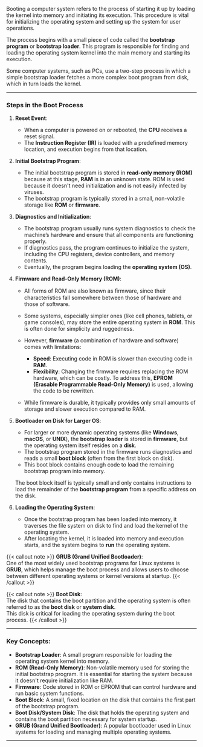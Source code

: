 

Booting a computer system refers to the process of starting it up by loading the kernel into memory and initiating its execution. This procedure is vital for initializing the operating system and setting up the system for user operations.

The process begins with a small piece of code called the **bootstrap program** or **bootstrap loader**. This program is responsible for finding and loading the operating system kernel into the main memory and starting its execution.

Some computer systems, such as PCs, use a two-step process in which a simple bootstrap loader fetches a more complex boot program from disk, which in turn loads the kernel.


---

### Steps in the Boot Process

1. **Reset Event**:
   - When a computer is powered on or rebooted, the **CPU** receives a reset signal.
   - The **Instruction Register (IR)** is loaded with a predefined memory location, and execution begins from that location.
   
2. **Initial Bootstrap Program**:
   - The initial bootstrap program is stored in **read-only memory (ROM)** because at this stage, **RAM** is in an unknown state. ROM is used because it doesn't need initialization and is not easily infected by viruses.
   - The bootstrap program is typically stored in a small, non-volatile storage like **ROM** or **firmware**.
   
3. **Diagnostics and Initialization**:
   - The bootstrap program usually runs system diagnostics to check the machine’s hardware and ensure that all components are functioning properly.
   - If diagnostics pass, the program continues to initialize the system, including the CPU registers, device controllers, and memory contents.
   - Eventually, the program begins loading the **operating system (OS)**.

4. **Firmware and Read-Only Memory (ROM)**:
   - All forms of ROM are also known as ﬁrmware, since their characteristics fall somewhere between those of hardware and those of software.
   - Some systems, especially simpler ones (like cell phones, tablets, or game consoles), may store the entire operating system in **ROM**. This is often done for simplicity and ruggedness.
   - However, **firmware** (a combination of hardware and software) comes with limitations:
     - **Speed**: Executing code in ROM is slower than executing code in **RAM**.
     - **Flexibility**: Changing the firmware requires replacing the ROM hardware, which can be costly. To address this, **EPROM (Erasable Programmable Read-Only Memory)** is used, allowing the code to be rewritten.
   
   - While firmware is durable, it typically provides only small amounts of storage and slower execution compared to RAM.

5. **Bootloader on Disk for Larger OS**:
   - For larger or more dynamic operating systems (like **Windows**, **macOS**, or **UNIX**), the **bootstrap loader** is stored in **firmware**, but the operating system itself resides on a **disk**.
   - The bootstrap program stored in the firmware runs diagnostics and reads a small **boot block** (often from the first block on disk).
   - This boot block contains enough code to load the remaining bootstrap program into memory.
   
   The boot block itself is typically small and only contains instructions to load the remainder of the **bootstrap program** from a specific address on the disk.

6. **Loading the Operating System**:
   - Once the bootstrap program has been loaded into memory, it traverses the file system on disk to find and load the kernel of the operating system.
   - After locating the kernel, it is loaded into memory and execution starts, and the system begins to **run** the operating system.

{{< callout note >}}
**GRUB (Grand Unified Bootloader)**:    
One of the most widely used bootstrap programs for Linux systems is **GRUB**, which helps manage the boot process and allows users to choose between different operating systems or kernel versions at startup.
{{< /callout >}}


{{< callout note >}}
**Boot Disk**:      
The disk that contains the boot partition and the operating system is often referred to as the **boot disk** or **system disk**.    
This disk is critical for loading the operating system during the boot process.
{{< /callout >}}


---

### Key Concepts:

- **Bootstrap Loader**: A small program responsible for loading the operating system kernel into memory.
- **ROM (Read-Only Memory)**: Non-volatile memory used for storing the initial bootstrap program. It is essential for starting the system because it doesn't require initialization like RAM.
- **Firmware**: Code stored in ROM or EPROM that can control hardware and run basic system functions.
- **Boot Block**: A small, fixed location on the disk that contains the first part of the bootstrap program.
- **Boot Disk/System Disk**: The disk that holds the operating system and contains the boot partition necessary for system startup.
- **GRUB (Grand Unified Bootloader)**: A popular bootloader used in Linux systems for loading and managing multiple operating systems.



___

